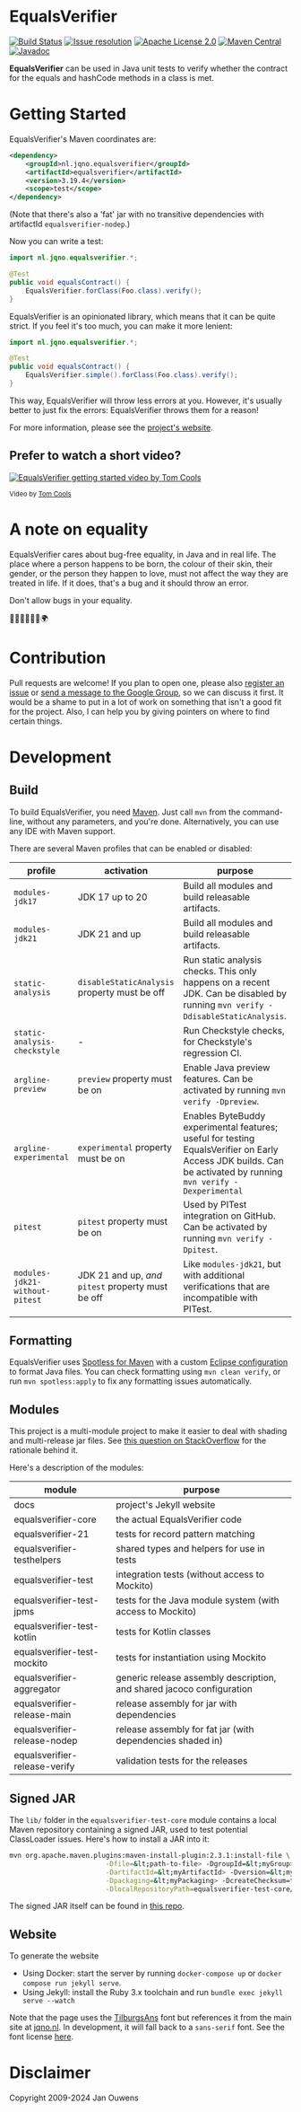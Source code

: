# EqualsVerifier

[![Build Status](https://github.com/jqno/equalsverifier/actions/workflows/ci.yml/badge.svg)](https://github.com/jqno/equalsverifier/actions)
[![Issue resolution](https://isitmaintained.com/badge/resolution/jqno/equalsverifier.svg)](https://isitmaintained.com/project/jqno/equalsverifier "Average time to resolve an issue")
[![Apache License 2.0](https://img.shields.io/:license-Apache%20License%202.0-blue.svg?style=shield)](https://github.com/jqno/equalsverifier/blob/master/LICENSE.md)
[![Maven Central](https://img.shields.io/maven-central/v/nl.jqno.equalsverifier/equalsverifier.svg?style=shield)](https://maven-badges.herokuapp.com/maven-central/nl.jqno.equalsverifier/equalsverifier/)
[![Javadoc](https://javadoc.io/badge/nl.jqno.equalsverifier/equalsverifier.svg?color=blue)](https://javadoc.io/doc/nl.jqno.equalsverifier/equalsverifier)

**EqualsVerifier** can be used in Java unit tests to verify whether the contract for the equals and hashCode methods in a class is met.

# Getting Started

EqualsVerifier's Maven coordinates are:

```xml
<dependency>
    <groupId>nl.jqno.equalsverifier</groupId>
    <artifactId>equalsverifier</artifactId>
    <version>3.19.4</version>
    <scope>test</scope>
</dependency>
```

(Note that there's also a 'fat' jar with no transitive dependencies with artifactId `equalsverifier-nodep`.)

Now you can write a test:

```java
import nl.jqno.equalsverifier.*;

@Test
public void equalsContract() {
    EqualsVerifier.forClass(Foo.class).verify();
}
```

EqualsVerifier is an opinionated library, which means that it can be quite strict. If you feel it's too much, you can make it more lenient:

```java
import nl.jqno.equalsverifier.*;

@Test
public void equalsContract() {
    EqualsVerifier.simple().forClass(Foo.class).verify();
}
```

This way, EqualsVerifier will throw less errors at you. However, it's usually better to just fix the errors: EqualsVerifier throws them for a reason!

For more information, please see the [project's website](https://www.jqno.nl/equalsverifier).

## Prefer to watch a short video?

[![EqualsVerifier getting started video by Tom Cools](video.png)](http://www.youtube.com/watch?v=ivRjf8yvVMk "Video Title")

<small>Video by [Tom Cools](https://twitter.com/TCoolsIT)</small>

# A note on equality

EqualsVerifier cares about bug-free equality, in Java and in real life. The place where a person happens to be born, the colour of their skin, their gender, or the person they happen to love, must not affect the way they are treated in life. If it does, that's a bug and it should throw an error.

Don't allow bugs in your equality.

🌈🧑🏻‍🤝‍🧑🏾🌍

# Contribution

Pull requests are welcome! If you plan to open one, please also [register an issue](https://code.google.com/p/equalsverifier/issues/list) or [send a message to the Google Group](https://groups.google.com/forum/?fromgroups#!forum/equalsverifier), so we can discuss it first. It would be a shame to put in a lot of work on something that isn't a good fit for the project. Also, I can help you by giving pointers on where to find certain things.

# Development

## Build

To build EqualsVerifier, you need [Maven](https://maven.apache.org/). Just call `mvn` from the command-line, without any parameters, and you're done. Alternatively, you can use any IDE with Maven support.

There are several Maven profiles that can be enabled or disabled:

| profile                        | activation                                         | purpose                                                                                                                                                        |
| ------------------------------ | -------------------------------------------------- | -------------------------------------------------------------------------------------------------------------------------------------------------------------- |
| `modules-jdk17`                | JDK 17 up to 20                                    | Build all modules and build releasable artifacts.                                                                                                             |
| `modules-jdk21`                | JDK 21 and up                                      | Build all modules and build releasable artifacts.                                                                                                             |
| `static-analysis`              | `disableStaticAnalysis` property must be off       | Run static analysis checks. This only happens on a recent JDK. Can be disabled by running `mvn verify -DdisableStaticAnalysis`.                                |
| `static-analysis-checkstyle`   | -                                                  | Run Checkstyle checks, for Checkstyle's regression CI.                                                                                                         |
| `argline-preview`              | `preview` property must be on                      | Enable Java preview features. Can be activated by running `mvn verify -Dpreview`.                                                                              |
| `argline-experimental`         | `experimental` property must be on                 | Enables ByteBuddy experimental features; useful for testing EqualsVerifier on Early Access JDK builds. Can be activated by running `mvn verify -Dexperimental` |
| `pitest`                       | `pitest` property must be on                       | Used by PITest integration on GitHub. Can be activated by running `mvn verify -Dpitest`.                                                                       |
| `modules-jdk21-without-pitest` | JDK 21 and up, _and_ `pitest` property must be off | Like `modules-jdk21`, but with additional verifications that are incompatible with PITest.                                                                     |

## Formatting

EqualsVerifier uses [Spotless for Maven](https://github.com/diffplug/spotless/tree/main/plugin-maven) with a custom [Eclipse configuration](https://github.com/jqno/equalsverifier/blob/main/build/eclipse-formatter-config.xml) to format Java files. You can check formatting using `mvn clean verify`, or run `mvn spotless:apply` to fix any formatting issues automatically.

## Modules

This project is a multi-module project to make it easier to deal with shading and multi-release jar files. See [this question on StackOverflow](https://stackoverflow.com/q/70541340/127863) for the rationale behind it.

Here's a description of the modules:

| module                        | purpose                                                               |
| ----------------------------- | --------------------------------------------------------------------- |
| docs                          | project's Jekyll website                                              |
| equalsverifier-core           | the actual EqualsVerifier code                                        |
| equalsverifier-21             | tests for record pattern matching                                     |
| equalsverifier-testhelpers    | shared types and helpers for use in tests                             |
| equalsverifier-test           | integration tests (without access to Mockito)                         |
| equalsverifier-test-jpms      | tests for the Java module system (with access to Mockito)             |
| equalsverifier-test-kotlin    | tests for Kotlin classes                                              |
| equalsverifier-test-mockito   | tests for instantiation using Mockito                                 |
| equalsverifier-aggregator     | generic release assembly description, and shared jacoco configuration |
| equalsverifier-release-main   | release assembly for jar with dependencies                            |
| equalsverifier-release-nodep  | release assembly for fat jar (with dependencies shaded in)            |
| equalsverifier-release-verify | validation tests for the releases                                     |

## Signed JAR

The `lib/` folder in the `equalsverifier-test-core` module contains a local Maven repository containing a signed JAR, used to test potential ClassLoader issues. Here's how to install a JAR into it:

```sh
mvn org.apache.maven.plugins:maven-install-plugin:2.3.1:install-file \
                        -Dfile=&lt;path-to-file> -DgroupId=&lt;myGroup> \
                        -DartifactId=&lt;myArtifactId> -Dversion=&lt;myVersion> \
                        -Dpackaging=&lt;myPackaging> -DcreateChecksum=true \
                        -DlocalRepositoryPath=equalsverifier-test-core/lib
```

The signed JAR itself can be found in [this repo](https://github.com/jqno/equalsverifier-signedjar-test).

## Website

To generate the website

- Using Docker: start the server by running `docker-compose up` or `docker compose run jekyll serve`.
- Using Jekyll: install the Ruby 3.x toolchain and run `bundle exec jekyll serve --watch`

Note that the page uses the [TilburgsAns](https://www.tilburgsans.nl/) font but references it from the main site at [jqno.nl](https://jqno.nl). In development, it will fall back to a `sans-serif` font. See the font license [here](assets/tilburgsans/Ans%20Font%20License-AFL.pdf).

# Disclaimer

Copyright 2009-2024 Jan Ouwens
